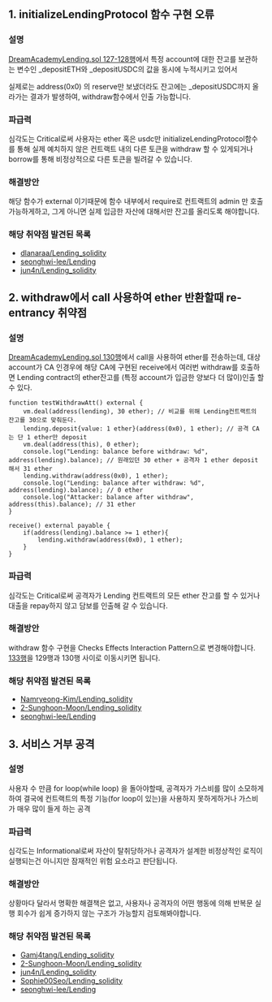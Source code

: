 ## 1. initializeLendingProtocol 함수 구현 오류

### 설명
[DreamAcademyLending.sol 127-128행](https://github.com/dlanaraa/Lending_solidity/blob/55071b255a24d87517629b1d37672bc4ab580acc/src/DreamAcademyLending.sol#L127-L128)에서 특정 account에 대한 잔고를 보관하는 변수인 _depositETH와 _depositUSDC의 값을 동시에 누적시키고 있어서

실제로는 address(0x0) 의 reserve만 보냈더라도 잔고에는 _depositUSDC까지 올라가는 결과가 발생하여, withdraw함수에서 인출 가능합니다.

### 파급력
심각도는 Critical로써 사용자는 ether 혹은 usdc만 initializeLendingProtocol함수를 통해 실제 예치하지 않은 컨트랙트 내의 다른 토큰을 withdraw 할 수 있게되거나 borrow를 통해 비정상적으로 다른 토큰을 빌려갈 수 있습니다.

### 해결방안
해당 함수가 external 이기때문에 함수 내부에서 require로 컨트랙트의 admin 만 호출 가능하게하고, 그게 아니면 실제 입금한 자산에 대해서만 잔고를 올리도록 해야합니다.

### 해당 취약점 발견된 목록
* [dlanaraa/Lending_solidity](https://github.com/dlanaraa/Lending_solidity/blob/55071b255a24d87517629b1d37672bc4ab580acc/src/DreamAcademyLending.sol#L127-L128)
* [seonghwi-lee/Lending](https://github.com/seonghwi-lee/Lending/blob/9f93e626f86beb865f0eec63a68dd4f18a4686f7/src/DreamAcademyLending.sol#L44)
* [jun4n/Lending_solidity](https://github.com/jun4n/Lending_solidity/blob/fd3baab9a9c6384e6dfb767c23ce2f81cc1de913/src/DreamAcademyLending.sol#L125)

## 2. withdraw에서 call 사용하여 ether 반환할때 re-entrancy 취약점

### 설명
[DreamAcademyLending.sol 130행](https://github.com/Namryeong-Kim/Lending_solidity/blob/a732de5c30b9c0ca9ee12cccbbf4d6a267432d30/src/DreamAcademyLending.sol#L130)에서 call을 사용하여 ether를 전송하는데, 대상 account가 CA 인경우에 해당 CA에 구현된 receive에서 여러번 withdraw를 호출하면 Lending contract의 ether잔고를 (특정 account가 입금한 양보다 더 많이)인출 할 수 있다.

```
function testWithdrawAtt() external {
    vm.deal(address(lending), 30 ether); // 비교를 위해 Lending컨트랙트의 잔고를 30으로 맞춰둔다.
    lending.deposit{value: 1 ether}(address(0x0), 1 ether); // 공격 CA는 단 1 ether만 deposit
    vm.deal(address(this), 0 ether);
    console.log("Lending: balance before withdraw: %d", address(lending).balance); // 원래있던 30 ether + 공격자 1 ether deposit 해서 31 ether
    lending.withdraw(address(0x0), 1 ether);
    console.log("Lending: balance after withdraw: %d", address(lending).balance); // 0 ether
    console.log("Attacker: balance after withdraw", address(this).balance); // 31 ether
}

receive() external payable {
    if(address(lending).balance >= 1 ether){
        lending.withdraw(address(0x0), 1 ether);
    }
}
```

### 파급력

심각도는 Critical로써 공격자가 Lending 컨트랙트의 모든 ether 잔고를 할 수 있거나 대출을 repay하지 않고 담보를 인출해 갈 수 있습니다.

### 해결방안
withdraw 함수 구현을 Checks Effects Interaction Pattern으로 변경해야합니다. [133행](https://github.com/Namryeong-Kim/Lending_solidity/blob/a732de5c30b9c0ca9ee12cccbbf4d6a267432d30/src/DreamAcademyLending.sol#L133)을 129행과 130행 사이로 이동시키면 됩니다.

### 해당 취약점 발견된 목록
* [Namryeong-Kim/Lending_solidity](https://github.com/Namryeong-Kim/Lending_solidity/blob/a732de5c30b9c0ca9ee12cccbbf4d6a267432d30/src/DreamAcademyLending.sol#L130)
* [2-Sunghoon-Moon/Lending_solidity](https://github.com/2-Sunghoon-Moon/Lending_solidity/blob/bd5fab0c28da7b02a0f79c7a86c5f87b0b443dbf/src/DreamAcademyLending.sol#L280)
* [seonghwi-lee/Lending](https://github.com/seonghwi-lee/Lending/blob/9f93e626f86beb865f0eec63a68dd4f18a4686f7/src/DreamAcademyLending.sol#L207)

## 3. 서비스 거부 공격
### 설명
사용자 수 만큼 for loop(while loop) 을 돌아야할때, 공격자가 가스비를 많이 소모하게 하여 결국에 컨트랙트의 특정 기능(for loop이 있는)을 사용하지 못하게하거나 가스비가 매우 많이 들게 하는 공격

### 파급력
심각도는 Informational로써 자산이 탈취당하거나 공격자가 설계한 비정상적인 로직이 실행되는건 아니지만 잠재적인 위험 요소라고 판단됩니다.

### 해결방안
상황마다 달라서 명확한 해결책은 없고, 사용자나 공격자의 어떤 행동에 의해 반복문 실행 회수가 쉽게 증가하지 않는 구조가 가능할지 검토해봐야합니다.

### 해당 취약점 발견된 목록
* [Gamj4tang/Lending_solidity](https://github.com/Gamj4tang/Lending_solidity/blob/25387e051e05d5a3022425b8d2af366a6d9051bc/src/DreamAcademyLending.sol#L251)
* [2-Sunghoon-Moon/Lending_solidity](https://github.com/2-Sunghoon-Moon/Lending_solidity/blob/bd5fab0c28da7b02a0f79c7a86c5f87b0b443dbf/src/DreamAcademyLending.sol#L334)
* [jun4n/Lending_solidity](https://github.com/jun4n/Lending_solidity/blob/fd3baab9a9c6384e6dfb767c23ce2f81cc1de913/src/DreamAcademyLending.sol#L86)
* [Sophie00Seo/Lending_solidity](https://github.com/Sophie00Seo/Lending_solidity/blob/e9ab337f8c8bb629c66613ef050b7533cbeee651/src/DreamAcademyLending.sol#L76)
* [seonghwi-lee/Lending](https://github.com/seonghwi-lee/Lending/blob/9f93e626f86beb865f0eec63a68dd4f18a4686f7/src/DreamAcademyLending.sol#L50)
